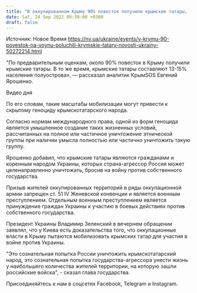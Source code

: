 ```yaml
---
title: "В оккупированном Крыму 90% повесток получили крымские татары, такая мобилизация может привести к геноциду — правозащитники"
date: Sat, 24 Sep 2022 09:50:00 +0300
draft: false
---
```

Источник: Новое Время https://nv.ua/ukraine/events/v-krymu-90-povestok-na-voynu-poluchili-krymskie-tatary-novosti-ukrainy-50272214.html


"По предварительным оценкам, около 90% повесток в Крыму получили крымские татары. В то же время, крымские татары составляют 13-15% населения полуострова», — рассказал аналитик КрымSOS Евгений Ярошенко.

 Видео дня   

По его словам, такие масштабы мобилизации могут привести к скрытому геноциду крымскотатарского народа.

Согласно нормам международного права, одной из форм геноцида является умышленное создание таких жизненных условий, рассчитанных на полное или частичное уничтожение этнической группы при наличии умысла полностью или частично уничтожить такую группу.

Ярошенко добавил, что крымские татары являются гражданами и коренным народом Украины, которых страна-агрессор Россия может целенаправленно уничтожать, бросив на войну против собственного государства.

Призыв жителей оккупированных территорий в ряды оккупационной армии запрещен ст. 51 IV Женевской конвенции и является военным преступлением. Отдельным военным преступлением является принуждение граждан Украины к участию в боевых действиях против собственного государства.

Президент Украины Владимир Зеленский в вечернем обращении заявлял, что у Киева есть доказательства того, что оккупационные власти в Крыму пытаются мобилизовать крымских татар для участия в войне против Украины.

 "Это сознательная попытка России уничтожить крымскотатарский народ, это сознательная попытка государства-агрессора унести жизнь у наибольшего количества жителей территории, на которую зашли российские войска", - сказал глава государства.

Присоединяйтесь к нам в соцсетях Facebook, Telegram и Instagram.
